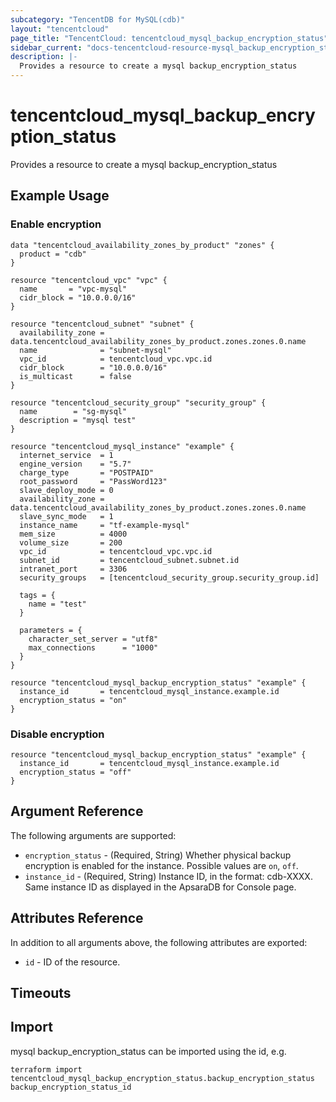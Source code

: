 ```yaml
---
subcategory: "TencentDB for MySQL(cdb)"
layout: "tencentcloud"
page_title: "TencentCloud: tencentcloud_mysql_backup_encryption_status"
sidebar_current: "docs-tencentcloud-resource-mysql_backup_encryption_status"
description: |-
  Provides a resource to create a mysql backup_encryption_status
---
```


# tencentcloud_mysql_backup_encryption_status

Provides a resource to create a mysql backup_encryption_status

## Example Usage

### Enable encryption

```hcl
data "tencentcloud_availability_zones_by_product" "zones" {
  product = "cdb"
}

resource "tencentcloud_vpc" "vpc" {
  name       = "vpc-mysql"
  cidr_block = "10.0.0.0/16"
}

resource "tencentcloud_subnet" "subnet" {
  availability_zone = data.tencentcloud_availability_zones_by_product.zones.zones.0.name
  name              = "subnet-mysql"
  vpc_id            = tencentcloud_vpc.vpc.id
  cidr_block        = "10.0.0.0/16"
  is_multicast      = false
}

resource "tencentcloud_security_group" "security_group" {
  name        = "sg-mysql"
  description = "mysql test"
}

resource "tencentcloud_mysql_instance" "example" {
  internet_service  = 1
  engine_version    = "5.7"
  charge_type       = "POSTPAID"
  root_password     = "PassWord123"
  slave_deploy_mode = 0
  availability_zone = data.tencentcloud_availability_zones_by_product.zones.zones.0.name
  slave_sync_mode   = 1
  instance_name     = "tf-example-mysql"
  mem_size          = 4000
  volume_size       = 200
  vpc_id            = tencentcloud_vpc.vpc.id
  subnet_id         = tencentcloud_subnet.subnet.id
  intranet_port     = 3306
  security_groups   = [tencentcloud_security_group.security_group.id]

  tags = {
    name = "test"
  }

  parameters = {
    character_set_server = "utf8"
    max_connections      = "1000"
  }
}

resource "tencentcloud_mysql_backup_encryption_status" "example" {
  instance_id       = tencentcloud_mysql_instance.example.id
  encryption_status = "on"
}
```

### Disable encryption

```hcl
resource "tencentcloud_mysql_backup_encryption_status" "example" {
  instance_id       = tencentcloud_mysql_instance.example.id
  encryption_status = "off"
}
```

## Argument Reference

The following arguments are supported:

* `encryption_status` - (Required, String) Whether physical backup encryption is enabled for the instance. Possible values are `on`, `off`.
* `instance_id` - (Required, String) Instance ID, in the format: cdb-XXXX. Same instance ID as displayed in the ApsaraDB for Console page.

## Attributes Reference

In addition to all arguments above, the following attributes are exported:

* `id` - ID of the resource.



## Timeouts

<no value>


## Import

mysql backup_encryption_status can be imported using the id, e.g.

```
terraform import tencentcloud_mysql_backup_encryption_status.backup_encryption_status backup_encryption_status_id
```

